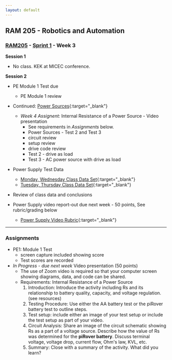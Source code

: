 ```yaml
---
layout: default
---
```


## RAM 205 - Robotics and Automation

### [RAM205](../../) - [Sprint 1](../) - Week 3 

**Session 1**

- No class. KEK at MICEC conference.

**Session 2**
- PE Module 1 Test due
  - PE Module 1 review
- Continued: [Power Sources](../week02/RAM205.PowerSources.pdf){:target="_blank"}
  - *Week 4 Assignent:* Internal Resistance of a Power Source - Video presentation
    - See requirements in *Assignments* below.
    - Power Sources - Test 2 and Test 3
    - circuit review
    - setup review
    - drive code review
    - Test 2 - drive as load
    - Test 3 - AC power source with drive as load
  
- Power Supply Test Data
  - [Monday, Wednesday Class Data Set](power_supply_class_data_mw.pdf){:target="_blank"}
  - [Tuesday, Thursday Class Data Set](power_supply_class_data_tr.pdf){:target="_blank"} 
  
- Review of class data and conclusions
- Power Supply video report-out due next week - 50 points, See rubric/grading below
  - [Power Supply Video Rubric](eval.md){:target="_blank"} 

---

### Assignments

- PE1: Module 1 Test
  - screen capture included showing score
  - Test scores are recorded
- *In Progress - due next week* Video presentation (50 points)
  - The use of Zoom video is required so that your computer screen showing diagrams, data, and code can be shared.
  - Requirements: Internal Resistance of a Power Source
    1. Introduction: Introduce the activity including Rs and its relationship to battery quality, capacity, and voltage regulation. (see resources)
    2. Testing Procedure: Use either the AA battery test or the piRover battery test to outline steps.
    3. Test setup: include either an image of your test setup or include the test setup as part of your video.
    5. Circuit Analysis: Share an image of the circuit schematic showing Rs as a part of a voltage source. Describe how the value of Rs was determined for the **piRover battery**. Discuss terminal voltage, voltage drop, current flow, Ohm's law, KVL, etc.
    5. Summary: Close with a summary of the activity. What did you learn?
